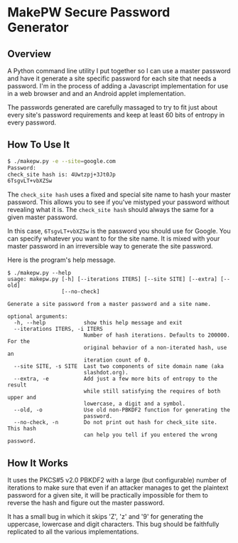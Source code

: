MakePW Secure Password Generator
================================

## Overview ##

A Python command line utility I put together so I can use a master
password and have it generate a site specific password for each site
that needs a password. I'm in the process of adding a Javascript
implementation for use in a web browser and and an Android applet
implementation.

The passwords generated are carefully massaged to try to fit just
about every site's password requirements and keep at least 60 bits of
entropy in every password.

## How To Use It ##

``` sh
$ ./makepw.py -e --site=google.com
Password: 
check_site hash is: 4Uwtzpj+3Jt0Jp
6TsgvLT+vbXZSw
```

The `check_site hash` uses a fixed and special site name to hash your
master password.  This allows you to see if you've mistyped your
password without revealing what it is.  The `check_site hash` should
always the same for a given master password.

In this case, `6TsgvLT+vbXZSw` is the password you should use for
Google.  You can specify whatever you want to for the site name.  It is
mixed with your master password in an irreversible way to generate the
site password.

Here is the program's help message.

```
$ ./makepw.py --help
usage: makepw.py [-h] [--iterations ITERS] [--site SITE] [--extra] [--old]
                 [--no-check]

Generate a site password from a master password and a site name.

optional arguments:
  -h, --help            show this help message and exit
  --iterations ITERS, -i ITERS
                        Number of hash iterations. Defaults to 200000. For the
                        original behavior of a non-iterated hash, use an
                        iteration count of 0.
  --site SITE, -s SITE  Last two components of site domain name (aka
                        slashdot.org).
  --extra, -e           Add just a few more bits of entropy to the result
                        while still satisfying the requires of both upper and
                        lowercase, a digit and a symbol.
  --old, -o             Use old non-PBKDF2 function for generating the
                        password.
  --no-check, -n        Do not print out hash for check_site site. This hash
                        can help you tell if you entered the wrong password.
```

## How It Works ##

It uses the PKCS#5 v2.0 PBKDF2 with a large (but configurable) number
of iterations to make sure that even if an attacker manages to get the
plaintext password for a given site, it will be practically impossible
for them to reverse the hash and figure out the master password.

It has a small bug in which it skips 'Z', 'z' and '9' for generating the
uppercase, lowercase and digit characters. This bug should be faithfully
replicated to all the various implementations.
